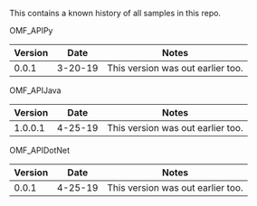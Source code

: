 This contains a known history of all samples in this repo.

OMF_APIPy

| Version | Date    | Notes                             |
| ------- | ------- | --------------------------------- |
| 0.0.1   | 3-20-19 | This version was out earlier too. |

OMF_APIJava

| Version | Date    | Notes                             |
| ------- | ------- | --------------------------------- |
| 1.0.0.1 | 4-25-19 | This version was out earlier too. |

OMF_APIDotNet

| Version | Date    | Notes                             |
| ------- | ------- | --------------------------------- |
| 0.0.1   | 4-25-19 | This version was out earlier too. |
